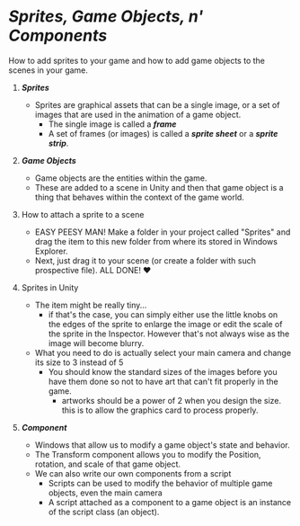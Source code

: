 # ***Sprites, Game Objects, n' Components***
How to add sprites to your game and how to add game objects to the scenes in your game.

1. ***Sprites***
    - Sprites are graphical assets that can be a single image, or a set of images that are used in the animation of a game object. 
        - The single image is called a ***frame***
        - A set of frames (or images) is called a ***sprite sheet*** or a ***sprite strip***.

2. ***Game Objects***
    - Game objects are the entities within the game.
    - These are added to a scene in Unity and then that game object is a thing that behaves within the context of the game world.

3. How to attach a sprite to a scene
    - EASY PEESY MAN! Make a folder in your project called "Sprites" and drag the item to this new folder from where its stored in Windows Explorer.
    - Next, just drag it to your scene (or create a folder with such prospective file). ALL DONE! ❤

4. Sprites in Unity
    - The item might be really tiny...
        - if that's the case, you can simply either use the little knobs on the edges of the sprite to enlarge the image or edit the scale of the sprite in the Inspector. However that's not always wise as the image will become blurry.
    - What you need to do is actually select your main camera and change its size to 3 instead of 5
        - You should know the standard sizes of the images before you have them done so not to have art that can't fit properly in the game.
            - artworks should be a power of 2 when you design the size. this is to allow the graphics card to process properly.

5. ***Component***
    - Windows that allow us to modify a game object's state and behavior.
    - The Transform component allows you to modify the Position, rotation, and scale of that game object.
    -  We can also write our own components from a script
        - Scripts can be used to modify the behavior of multiple game objects, even the main camera
        - A script attached as a component to a game object is an instance of the script class (an object).